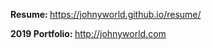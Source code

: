<p><b>Resume: </b><a href="https://johnyworld.github.io/resume/" target="_blank">https://johnyworld.github.io/resume/</a></p>
<p><b>2019 Portfolio: </b><a href="http://johnyworld.com" target="_blank">http://johnyworld.com</a></p>

<!--
**Johnyworld/johnyworld** is a ✨ _special_ ✨ repository because its `README.md` (this file) appears on your GitHub profile.

Here are some ideas to get you started:

- 🔭 I’m currently working on ...
- 🌱 I’m currently learning ...
- 👯 I’m looking to collaborate on ...
- 🤔 I’m looking for help with ...
- 💬 Ask me about ...
- 📫 How to reach me: ...
- 😄 Pronouns: ...
- ⚡ Fun fact: ...
-->
